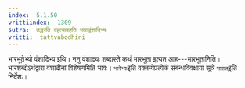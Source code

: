 ```yaml
---
index:  5.1.50
vrittiindex:  1309
sutra:  तद्धरति वहत्यावहति भाराद्वंशादिभ्यः
vritti:  tattvabodhini 
---
```


भारभूतेभ्यो वंशादिभ्य इथि। ननु वंशादयः शब्दास्ते कथं भारभूता इत्यत आह---भारभूतानिति। भारशब्दोऽर्थद्वारा वंशादीनां विशेषणमिति भावः। `भारेभ्यः`इति वक्तव्येप्रत्येकं संबन्धविवक्षाया सूत्रे `भारात्`इति निर्देशः।

